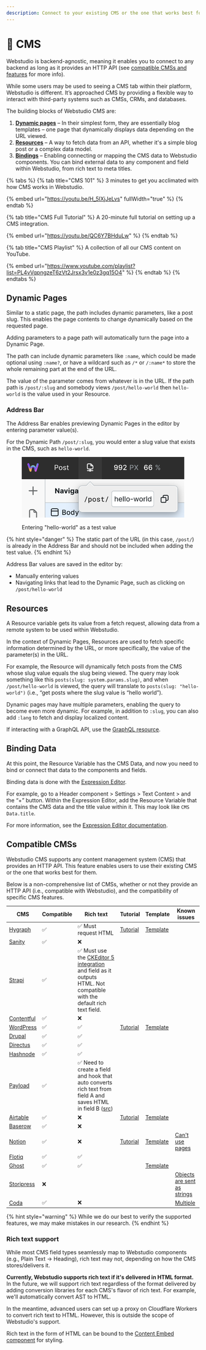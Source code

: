 ```yaml
---
description: Connect to your existing CMS or the one that works best for you.
---
```


# 💾 CMS

Webstudio is backend-agnostic, meaning it enables you to connect to any backend as long as it provides an HTTP API (see [compatible CMSs and features](cms.md#compatible-cmss) for more info).

While some users may be used to seeing a CMS tab within their platform, Webstudio is different. It’s approached CMS by providing a flexible way to interact with third-party systems such as CMSs, CRMs, and databases.

The building blocks of Webstudio CMS are:

1. [**Dynamic pages**](cms.md#dynamic-pages) – In their simplest form, they are essentially blog templates – one page that dynamically displays data depending on the URL viewed.
2. [**Resources**](variables.md#resource) – A way to fetch data from an API, whether it's a simple blog post or a complex data model.
3. [**Bindings**](expression-editor.md#binding) – Enabling connecting or mapping the CMS data to Webstudio components. You can bind external data to any component and field within Webstudio, from rich text to meta titles.

{% tabs %}
{% tab title="CMS 101" %}
3 minutes to get you acclimated with how CMS works in Webstudio.

{% embed url="https://youtu.be/H_5IXjJeLvs" fullWidth="true" %}
{% endtab %}

{% tab title="CMS Full Tutorial" %}
A 20-minute full tutorial on setting up a CMS integration.

{% embed url="https://youtu.be/QC6Y7BHduLw" %}
{% endtab %}

{% tab title="CMS Playlist" %}
A collection of all our CMS content on YouTube.

{% embed url="https://www.youtube.com/playlist?list=PL4vVqpngzeT6zVt2Jrsx3v1e0z3gq15O4" %}
{% endtab %}
{% endtabs %}

## Dynamic Pages

Similar to a static page, the path includes dynamic parameters, like a post slug. This enables the page contents to change dynamically based on the requested page.

Adding parameters to a page path will automatically turn the page into a Dynamic Page.

The path can include dynamic parameters like `:name`, which could be made optional using `:name?`, or have a wildcard such as `/*` or `/:name*` to store the whole remaining part at the end of the URL.

The value of the parameter comes from whatever is in the URL. If the path path is `/post/:slug` and somebody views `/post/hello-world` then `hello-world` is the value used in your Resource.

### **Address Bar**

The Address Bar enables previewing Dynamic Pages in the editor by entering parameter value(s).

For the Dynamic Path `/post/:slug`, you would enter a slug value that exists in the CMS, such as `hello-world`.

<figure><img src="../../.gitbook/assets/address-bar.png" alt="Address Bar with hello-world"><figcaption><p>Entering "hello-world" as a test value</p></figcaption></figure>

{% hint style="danger" %}
The static part of the URL (in this case, `/post/`) is already in the Address Bar and should not be included when adding the test value.
{% endhint %}

Address Bar values are saved in the editor by:

* Manually entering values
* Navigating links that lead to the Dynamic Page, such as clicking on `/post/hello-world`

## Resources

A Resource variable gets its value from a fetch request, allowing data from a remote system to be used within Webstudio.

In the context of Dynamic Pages, Resources are used to fetch specific information determined by the URL, or more specifically, the value of the parameter(s) in the URL.

For example, the Resource will dynamically fetch posts from the CMS whose slug value equals the slug being viewed. The query may look something like this `posts(slug: system.params.slug)`, and when `/post/hello-world` is viewed, the query will translate to `posts(slug: "hello-world")` (i.e., “get posts where the slug value is “hello world”).

Dynamic pages may have multiple parameters, enabling the query to become even more dynamic. For example, in addition to `:slug`, you can also add `:lang` to fetch and display localized content.

If interacting with a GraphQL API, use the [GraphQL resource](variables.md#graphql).

## Binding Data

At this point, the Resource Variable has the CMS Data, and now you need to bind or connect that data to the components and fields.

Binding data is done with the [Expression Editor](expression-editor.md).

For example, go to a Header component > Settings > Text Content > and the “+” button. Within the Expression Editor, add the Resource Variable that contains the CMS data and the title value within it. This may look like `CMS Data.title`.

For more information, see the [Expression Editor documentation](expression-editor.md).

## Compatible CMSs

Webstudio CMS supports any content management system (CMS) that provides an HTTP API. This feature enables users to use their existing CMS or the one that works best for them.

Below is a non-comprehensive list of CMSs, whether or not they provide an HTTP API (i.e., compatible with Webstudio), and the compatibility of specific CMS features.

| CMS                                       | Compatible | Rich text                                                                                                                                                                                        | Tutorial                                 | Template                                       | Known issues                                                                         |
| ----------------------------------------- | ---------- | ------------------------------------------------------------------------------------------------------------------------------------------------------------------------------------------------ | ---------------------------------------- | ---------------------------------------------- | ------------------------------------------------------------------------------------ |
| [Hygraph](https://hygraph.com/)           | ✅          | ✅ Must request HTML                                                                                                                                                                              | [Tutorial](../integrations/hygraph.md)   | [Template](https://wstd.us/hygraph-template)   |                                                                                      |
| [Sanity](https://www.sanity.io/)          | ✅          | ❌                                                                                                                                                                                                |                                          |                                                |                                                                                      |
| [Strapi](https://strapi.io/)              | ✅          | ✅ Must use the [CKEditor 5 integration](https://market.strapi.io/plugins/@ckeditor-strapi-plugin-ckeditor) and field as it outputs HTML. Not compatible with the default rich text field.        |                                          |                                                |                                                                                      |
| [Contentful](https://www.contentful.com/) | ✅          | ❌                                                                                                                                                                                                |                                          |                                                |                                                                                      |
| [WordPress](https://wordpress.org/)       | ✅          | ✅                                                                                                                                                                                                | [Tutorial](../integrations/wordpress.md) | [Template](https://wstd.us/wordpress-template) |                                                                                      |
| [Drupal](https://www.drupal.org/)         | ✅          | ✅                                                                                                                                                                                                |                                          |                                                |                                                                                      |
| [Directus](https://directus.io/)          | ✅          | ✅                                                                                                                                                                                                |                                          |                                                |                                                                                      |
| [Hashnode](https://hashnode.com/headless) | ✅          | ✅                                                                                                                                                                                                |                                          |                                                |                                                                                      |
| [Payload](https://payloadcms.com/)        | ✅          | ✅ Need to create a field and hook that auto converts rich text from field A and saves HTML in field B ([src](https://payloadcms.com/docs/rich-text/lexical#outputting-html-from-the-collection)) |                                          |                                                |                                                                                      |
| [Airtable](https://www.airtable.com/)     | ✅          | ❌                                                                                                                                                                                                | [Tutorial](../integrations/airtable.md)  | [Template](https://wstd.us/airtable-template)  |                                                                                      |
| [Baserow](https://baserow.io/)            | ✅          | ❌                                                                                                                                                                                                |                                          |                                                |                                                                                      |
| [Notion](https://www.notion.so/)          | ✅          | ❌                                                                                                                                                                                                | [Tutorial](../integrations/notion.md)    | [Template](https://wstd.us/notion-template)    | [Can't use pages](https://github.com/webstudio-is/webstudio/issues/3709)             |
| [Flotiq](https://flotiq.com/)             | ✅          | ✅                                                                                                                                                                                                |                                          |                                                |                                                                                      |
| [Ghost](https://ghost.org/)               | ✅          | ✅                                                                                                                                                                                                |                                          | [Template](https://wstd.us/ghost-template)     |                                                                                      |
| [Storipress](https://storipress.com/)     | ❌          |                                                                                                                                                                                                  |                                          |                                                | [Objects are sent as strings](https://github.com/webstudio-is/webstudio/issues/3707) |
| [Coda](https://coda.io/)                  | ✅          | ❌                                                                                                                                                                                                |                                          |                                                | [Multiple](https://github.com/webstudio-is/webstudio/issues/3708)                    |

{% hint style="warning" %}
While we do our best to verify the supported features, we may make mistakes in our research.
{% endhint %}

### Rich text support

While most CMS field types seamlessly map to Webstudio components (e.g., Plain Text → Heading), rich text may not, depending on how the CMS stores/delivers it.

**Currently, Webstudio supports rich text if it's delivered in HTML format.** In the future, we will support rich text regardless of the format delivered by adding conversion libraries for each CMS's flavor of rich text. For example, we'll automatically convert AST to HTML.

In the meantime, advanced users can set up a proxy on Cloudflare Workers to convert rich text to HTML. However, this is outside the scope of Webstudio's support.

Rich text in the form of HTML can be bound to the [Content Embed component](../core-components/content-embed.md) for styling.
